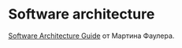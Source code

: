 # Software architecture

[Software Architecture Guide](https://martinfowler.com/architecture/) от Мартина Фаулера.